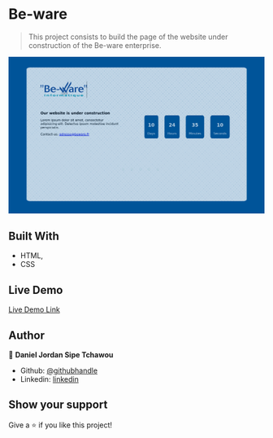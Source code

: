 # Be-ware

> This project consists to build the page of the website under construction of the Be-ware enterprise.


![screenshot](./images/presentation.png)

## Built With

- HTML,
- CSS

## Live Demo

[Live Demo Link](https://rawcdn.githack.com/sipe-daniel/Be-ware/23b5f2282b1fa53f99bf5f20dbcabdd6d7aa0716/index.html)



## Author

👤 **Daniel Jordan Sipe Tchawou**

- Github: [@githubhandle](https://github.com/sipe-daniel)
- Linkedin: [linkedin](https://linkedin.com/in/daniel-jordan-sipe-tchawou)

## Show your support

Give a ⭐️ if you like this project!
